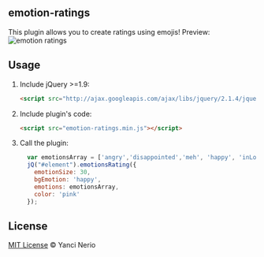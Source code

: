 ## emotion-ratings
This plugin allows you to create ratings using emojis!
Preview:
![emotion ratings](https://raw.githubusercontent.com/YanNerio/emotion-ratings/master/preview/previewred.gif)

## Usage
1. Include jQuery >=1.9:

	```html
	<script src="http://ajax.googleapis.com/ajax/libs/jquery/2.1.4/jquery.min.js"></script>
	```

2. Include plugin's code:

	```html
	<script src="emotion-ratings.min.js"></script>
	```

3. Call the plugin:

	```javascript
	  var emotionsArray = ['angry','disappointed','meh', 'happy', 'inLove'];
	  jQ("#element").emotionsRating({
	    emotionSize: 30,
	    bgEmotion: 'happy',
	    emotions: emotionsArray,
	    color: 'pink'
	  });
	```

## License

[MIT License](http://yancinerio.mit-license.org/) © Yanci Nerio